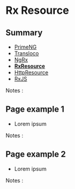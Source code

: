 # Rx Resource

<!-- .slide: class="page-title" -->



## Summary

<!-- .slide: class="toc" -->

- [PrimeNG](#/1)
- [Transloco](#/2)
- [NgRx](#/3)
- **[RxResource](#/4)**
- [HttpResource](#/5)
- [RxJS](#/6)

Notes :



## Page example 1

- Lorem ipsum

Notes :



## Page example 2

- Lorem ipsum

Notes :



<!-- .slide: class="page-questions" -->



<!-- .slide: class="page-tp4" -->
